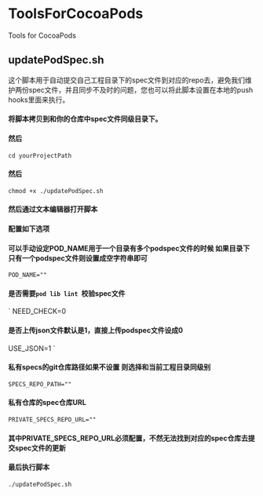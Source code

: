 # ToolsForCocoaPods
Tools for CocoaPods

## updatePodSpec.sh
这个脚本用于自动提交自己工程目录下的spec文件到对应的repo去，避免我们维护两份spec文件，并且同步不及时的问题，您也可以将此脚本设置在本地的push hooks里面来执行。
#### 将脚本拷贝到和你的仓库中spec文件同级目录下。
#### 然后
`
cd yourProjectPath
`
#### 然后
`
chmod +x ./updatePodSpec.sh 
`
#### 然后通过文本编辑器打开脚本
#### 配置如下选项
#### 可以手动设定POD_NAME用于一个目录有多个podspec文件的时候 如果目录下只有一个podspec文件则设置成空字符串即可
`
POD_NAME=""
`
#### 是否需要`pod lib lint `校验spec文件
`
NEED_CHECK=0

#### 是否上传json文件默认是1，直接上传podspec文件设成0

USE_JSON=1
`
#### 私有specs的git仓库路径如果不设置 则选择和当前工程目录同级别
`
SPECS_REPO_PATH=""
`
#### 私有仓库的spec仓库URL
`
PRIVATE_SPECS_REPO_URL=""
`

#### 其中PRIVATE_SPECS_REPO_URL必须配置，不然无法找到对应的spec仓库去提交spec文件的更新

#### 最后执行脚本
`
  ./updatePodSpec.sh
`
